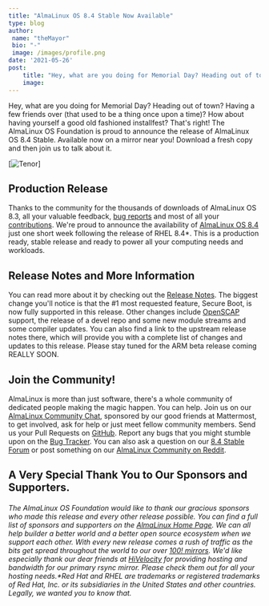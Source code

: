 ```yaml
---
title: "AlmaLinux OS 8.4 Stable Now Available"
type: blog
author: 
 name: "theMayor"
 bio: "-"
 image: /images/profile.png
date: '2021-05-26'
post:
    title: "Hey, what are you doing for Memorial Day? Heading out of town? Having a few friends over (that used to be a thing once upon a time)? How about havi..."
    image: 
---
```


Hey, what are you doing for Memorial Day? Heading out of town? Having a few friends over (that used to be a thing once upon a time)? How about having yourself a good old fashioned installfest? That's right! The AlmaLinux OS Foundation is proud to announce the release of AlmaLinux OS 8.4 Stable. Available now on a mirror near you! Download a fresh copy and then join us to talk about it.

[![Tenor](/images/tenor.gif)]

## Production Release

Thanks to the community for the thousands of downloads of AlmaLinux OS 8.3, all your valuable feedback, [bug reports](https://bugs.almalinux.org/) and most of all your [contributions](https://github.com/almalinux). We're proud to announce the availability of [AlmaLinux OS 8.4](https://mirrors.almalinux.org/isos/x86_64/8.4html) just one short week following the release of RHEL 8.4*. This is a production ready, stable release and ready to power all your computing needs and workloads.

## Release Notes and More Information

You can read more about it by checking out the [Release Notes](https://wiki.almalinux.org/release-notes/8.4.html). The biggest change you'll notice is that the #1 most requested feature, Secure Boot, is now fully supported in this release. Other changes include [OpenSCAP](https://www.open-scap.org/) support, the release of a devel repo and some new module streams and some compiler updates. You can also find a link to the upstream release notes there, which will provide you with a complete list of changes and updates to this release. Please stay tuned for the ARM beta release coming REALLY SOON.

## Join the Community!

AlmaLinux is more than just software, there's a whole community of dedicated people making the magic happen. You can help. Join us on our [AlmaLinux Community Chat](https://chat.almalinux.org/), sponsored by our good friends at Mattermost, to get involved, ask for help or just meet fellow community members. Send us your Pull Requests on [GitHub](https://github.com/almalinux). Report any bugs that you might stumble upon on the [Bug Tracker](https://bugs.almalinux.org/). You can also ask a question on our [8.4 Stable Forum](https://almalinux.discourse.group/c/devel/8-4-stable/21) or post something on our [AlmaLinux Community on Reddit](https://reddit.com/r/almalinux).

## A Very Special Thank You to Our Sponsors and Supporters.

###### The AlmaLinux OS Foundation would like to thank our gracious sponsors who made this release and every other release possible. You can find a full list of sponsors and supporters on the [AlmaLinux Home Page](https://almalinux.org/). We can all help builder a better world and a better open source ecosystem when we support each other. With every new release comes a rush of traffic as the bits get spread throughout the world to our over [100! mirrors](https://mirrors.almalinux.org/). We'd like especially thank our dear friends at [HiVelocity](https://www.hivelocity.net/) for providing hosting and bandwidth for our primary rsync mirror. Please check them out for all your hosting needs.*Red Hat and RHEL are trademarks or registered trademarks of Red Hat, Inc. or its subsidiaries in the United States and other countries. Legally, we wanted you to know that.